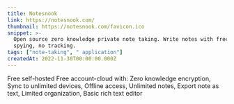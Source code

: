 ```yaml
---
title: Notesnook
link: https://notesnook.com/
thumbnail: https://notesnook.com/favicon.ico
snippet: >-
  Open source zero knowledge private note taking. Write notes with freedom, no
  spying, no tracking.
tags: ["note-taking", " application"]
createdAt: 2022-11-30T00:00:00.000Z
---
```

Free self-hosted
Free account-cloud with: Zero knowledge encryption, Sync to unlimited devices, Offline access, Unlimited notes, Export note as text, Limited organization, Basic rich text editor
